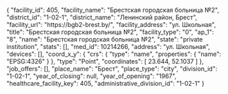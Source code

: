 {
    "facility_id": 405,
    "facility_name": "Брестская городская больница №2",
    "district_id": "1-02-1",
    "district_name": "Ленинский район, Брест",
    "facility_url": "https:\/\/bgb2-brest.by\/",
    "facility_address": "ул. Школьная",
    "title": "Брестская городская больница №2",
    "facility_type": "0",
    "ap_1": "8",
    "name": "Брестская городская больница №2",
    "state": "private institution",
    "stats": [],
    "med_id": 10214266,
    "address": "ул. Школьная",
    "devices": [],
    "coord_x_y": {
        "crs": {
            "type": "name",
            "properties": {
                "name": "EPSG:4326"
            }
        },
        "type": "Point",
        "coordinates": [
            23.644,
            52.1037
        ]
    },
    "job_offers": [],
    "place_name": "Брест",
    "place_type": "city",
    "division_id": "1-02-1",
    "year_of_closing": null,
    "year_of_opening": "1967",
    "healthcare_facility_key": 405,
    "administrative_division_id": "1-02-1"
}